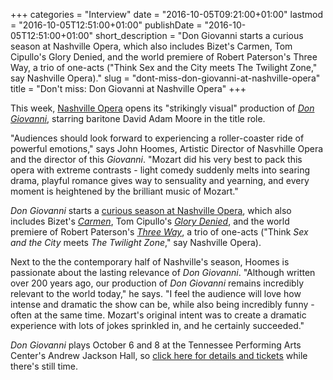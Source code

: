 +++
categories = "Interview"
date = "2016-10-05T09:21:00+01:00"
lastmod = "2016-10-05T12:51:00+01:00"
publishDate = "2016-10-05T12:51:00+01:00"
short_description = "Don Giovanni starts a curious season at Nashville Opera, which also includes Bizet&#039;s Carmen, Tom Cipullo&#039;s Glory Denied, and the world premiere of Robert Paterson&#039;s Three Way, a trio of one-acts (&quot;Think Sex and the City meets The Twilight Zone,&quot; say Nashville Opera)."
slug = "dont-miss-don-giovanni-at-nashville-opera"
title = "Don&#039;t miss: Don Giovanni at Nashville Opera"
+++

This week, [Nashville Opera](/scene/companies/nashville-opera/) opens its "strikingly visual" production of [*Don Giovanni*](http://www.nashvilleopera.org/don-giovanni), starring baritone David Adam Moore in the title role.

"Audiences should look forward to experiencing a roller-coaster ride of powerful emotions," says John Hoomes, Artistic Director of Nasvhille Opera and the director of this *Giovanni*. "Mozart did his very best to pack this opera with extreme contrasts - light comedy suddenly melts into searing drama, playful romance gives way to sensuality and yearning, and every moment is heightened by the brilliant music of Mozart."

*Don Giovanni* starts a [curious season at Nashville Opera](http://www.nashvilleopera.org/season-1/), which also includes Bizet's [*Carmen*](http://www.nashvilleopera.org/carmen), Tom Cipullo's [*Glory Denied*](http://www.nashvilleopera.org/glory-denied), and the world premiere of Robert Paterson's [*Three Way*](http://www.nashvilleopera.org/three-way), a trio of one-acts ("Think *Sex and the City* meets *The Twilight Zone*," say Nashville Opera).

Next to the the contemporary half of Nashville's season, Hoomes is passionate about the lasting relevance of *Don Giovanni*. "Although written over 200 years ago, our production of *Don Giovanni* remains incredibly relevant to the world today," he says. "I feel the audience will love how intense and dramatic the show can be, while also being incredibly funny - often at the same time. Mozart's original intent was to create a dramatic experience with lots of jokes sprinkled in, and he certainly succeeded."

*Don Giovanni* plays October 6 and 8 at the Tennessee Performing Arts Center's Andrew Jackson Hall, so [click here for details and tickets](http://www.nashvilleopera.org/don-giovanni) while there's still time.


